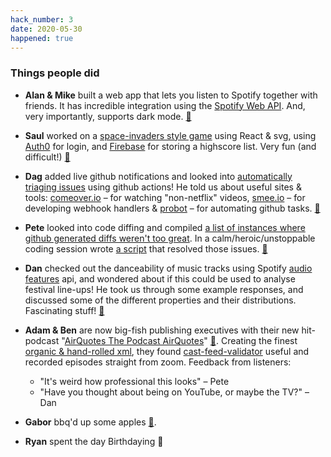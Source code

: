 ```yaml
---
hack_number: 3
date: 2020-05-30
happened: true
---
```

### Things people did

- **Alan & Mike** built a web app that lets you listen to Spotify together with friends. It has incredible integration using the [Spotify Web API](https://developer.spotify.com/documentation/web-api/). And, very importantly, supports dark mode. [🎵][ep4]

- **Saul** worked on a [space-invaders style game](https://github.com/saulwiggin/aliens-go-home) using React & svg, using [Auth0](https://auth0.com/) for login, and [Firebase](https://firebase.google.com/) for storing a highscore list. Very fun (and difficult!) [🎵][ep7]

- **Dag** added live github notifications and looked into [automatically triaging issues](https://github.com/remotehack/remotehack.github.io/issues/30) using github actions! He told us about useful sites & tools: [comeover.io](https://comeover.io/home) – for watching "non-netflix" videos, [smee.io](https://smee.io/) – for developing webhook handlers & [probot](https://probot.github.io/) – for automating github tasks. [🎵][ep2]

- **Pete** looked into code diffing and compiled [a list of instances where github generated diffs weren't too great](https://github.com/peterjwest/git-diff/compare/test). In a calm/heroic/unstoppable coding session wrote [a script](https://github.com/peterjwest/git-diff/blob/master/diff.js) that resolved those issues. [🎵][ep9]

- **Dan** checked out the danceability of music tracks using Spotify [audio features](https://developer.spotify.com/documentation/web-api/reference/tracks/get-audio-features/) api, and wondered about if this could be used to analyse festival line-ups! He took us through some example responses, and discussed some of the different properties and their distributions. Fascinating stuff! [🎵][ep5]

- **Adam & Ben** are now big-fish publishing executives with their new hit-podcast "[AirQuotes The Podcast AirQuotes](https://open.spotify.com/show/2ppoyoTxxSv9IvRGGqLWP7?si=92Gu71ncRlqLN-QYJl-hwQ)" [🎵][ep1]. Creating the finest [organic & hand-rolled xml](https://remotehack.space/live/feed), they found [cast-feed-validator](https://castfeedvalidator.com/?url=https://remotehack.space/live/feed.xml) useful and recorded episodes straight from zoom. Feedback from listeners:

  - "It's weird how professional this looks" – Pete
  - "Have you thought about being on YouTube, or maybe the TV?" – Dan

- **Gabor** bbq'd up some apples [🎵][ep6].

- **Ryan** spent the day Birthdaying 🎉

<!--
[🎵][ep9] - Microterview with Pete
[🎵][ep8] - Intermission chat with Ben
[🎵][ep7] - Microterview with Saul
[🎵][ep6] - Microterview with Gabor
[🎵][ep5] - Microterview with Dan
[🎵][ep4] - Microterview with Mike
[🎵][ep3] - Microterview with Ben
[🎵][ep2] - Microterview with Dag
[🎵][ep1] - The First of the Micro Casts!
-->

<!-- if we had episode pages, it'd be cooler to link to that -->

[ep9]: https://remotehack.space/live/audio/episode-9.m4a
[ep8]: https://remotehack.space/live/audio/episode-8.m4a
[ep7]: https://remotehack.space/live/audio/episode-7.m4a
[ep6]: https://remotehack.space/live/audio/episode-6.m4a
[ep5]: https://remotehack.space/live/audio/episode-5.m4a
[ep4]: https://remotehack.space/live/audio/episode-4.m4a
[ep3]: https://remotehack.space/live/audio/episode-3.m4a
[ep2]: https://remotehack.space/live/audio/episode-2.m4a
[ep1]: https://remotehack.space/live/audio/episode-1.m4a
